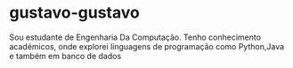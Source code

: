 # gustavo-gustavo
Sou estudante de Engenharia Da Computação. Tenho conhecimento académicos, onde explorei linguagens de programação como Python,Java e também em banco de dados
